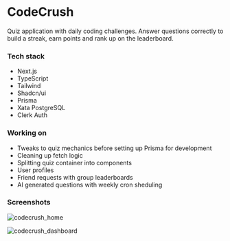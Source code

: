 # CodeCrush

Quiz application with daily coding challenges. Answer questions correctly to build a streak, earn points and rank up on the leaderboard.

### Tech stack
- Next.js
- TypeScript
- Tailwind
- Shadcn/ui
- Prisma
- Xata PostgreSQL
- Clerk Auth

### Working on
- Tweaks to quiz mechanics before setting up Prisma for development
- Cleaning up fetch logic
- Splitting quiz container into components
- User profiles
- Friend requests with group leaderboards
- AI generated questions with weekly cron sheduling

### Screenshots
![codecrush_home](https://github.com/markslorach/codecrush/assets/15185553/eaf15e5f-9f33-459d-a84a-3a062c3fbb8f)


![codecrush_dashboard](https://github.com/markslorach/codecrush/assets/15185553/0607aaff-9e56-4d21-9f5c-c9bf292d3c87)


